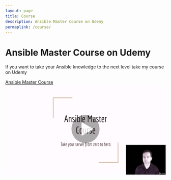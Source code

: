 ```yaml
---
layout: page
title: Course
description: Ansible Master Course on Udemy
permaplink: /course/
---
```


# Ansible Master Course on Udemy

If you want to take your Ansible knowledge to the next level take my course on Udemy

[Ansible Master Course](https://www.udemy.com/course/ansible-master-course/)
[![ansible master course](/assets/img/uploads/course.png)](https://www.udemy.com/course/ansible-master-course/)
